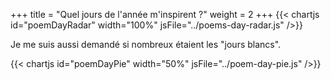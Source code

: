 +++
title = "Quel jours de l'année m'inspirent ?"
weight = 2
+++
{{< chartjs id="poemDayRadar" width="100%" jsFile="../poems-day-radar.js" />}}

Je me suis aussi demandé si nombreux étaient les "jours blancs".

{{< chartjs id="poemDayPie" width="50%" jsFile="../poem-day-pie.js" />}}
